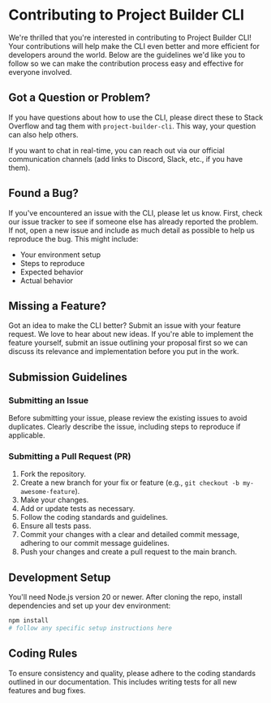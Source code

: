 # Contributing to Project Builder CLI

We're thrilled that you're interested in contributing to Project Builder CLI! Your contributions will help make the CLI even better and more efficient for developers around the world. Below are the guidelines we'd like you to follow so we can make the contribution process easy and effective for everyone involved.

## Got a Question or Problem?

If you have questions about how to use the CLI, please direct these to Stack Overflow and tag them with `project-builder-cli`. This way, your question can also help others.

If you want to chat in real-time, you can reach out via our official communication channels (add links to Discord, Slack, etc., if you have them).

## Found a Bug?

If you've encountered an issue with the CLI, please let us know. First, check our issue tracker to see if someone else has already reported the problem. If not, open a new issue and include as much detail as possible to help us reproduce the bug. This might include:

- Your environment setup
- Steps to reproduce
- Expected behavior
- Actual behavior

## Missing a Feature?

Got an idea to make the CLI better? Submit an issue with your feature request. We love to hear about new ideas. If you're able to implement the feature yourself, submit an issue outlining your proposal first so we can discuss its relevance and implementation before you put in the work.

## Submission Guidelines

### Submitting an Issue

Before submitting your issue, please review the existing issues to avoid duplicates. Clearly describe the issue, including steps to reproduce if applicable.

### Submitting a Pull Request (PR)

1. Fork the repository.
2. Create a new branch for your fix or feature (e.g., `git checkout -b my-awesome-feature`).
3. Make your changes.
4. Add or update tests as necessary.
5. Follow the coding standards and guidelines.
6. Ensure all tests pass.
7. Commit your changes with a clear and detailed commit message, adhering to our commit message guidelines.
8. Push your changes and create a pull request to the main branch.

## Development Setup

You'll need Node.js version 20 or newer. After cloning the repo, install dependencies and set up your dev environment:

```bash
npm install
# follow any specific setup instructions here
```

## Coding Rules
To ensure consistency and quality, please adhere to the coding standards outlined in our documentation. This includes writing tests for all new features and bug fixes.
